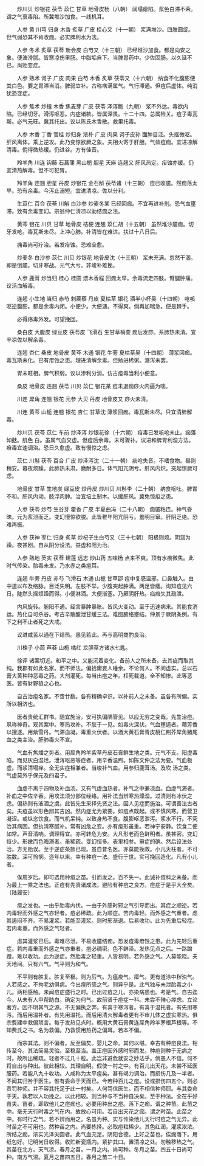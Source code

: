 <!-- { "loadSidebar": true } -->
　　炒川贝 炒银花 茯苓 苡仁 甘草 地骨皮杨（八朝） 阔塌瘪陷。浆色白滞不荣。谓之气衰毒陷。所冀堆沙加食。一线机耳。

　　人参 黄 川芎 归身 木香 炙草 广皮 桂心又（十一朝） 浆满堆沙。四肢圆绽。但气弱恐其不肯收痂。必实脾利水为法。

　　人参 冬术 炙草 茯苓 新会皮 白芍又（十三朝） 已经堆沙加食。都是向安之象。便溏滑腻。皆寒凉伤里肠。中脂垢自下。当脾胃药中。少佐固肠。以久延不已。尚贻变症。

　　人参 熟术 诃子 广皮 肉果 白芍 木香 炙草 茯苓又（十六朝） 纳食不化腹膨便粪白色。要之胃滞当消。脾弱宜补。古称痞满属气。气行滞通。但痘后虚体。纯消犹恐变症。

　　人参 焦术 炒楂 木香 焦麦芽 广皮 茯苓 泽泻鲍（九朝） 浆不外达。毒欲内陷。已经切牙。滑泻呕恶。内症诸款。皆属深畏。十二十四。总属险关。痘子毒瓦斯。必气元旺。冀其托出。议以陈氏木香散。救里托毒。

　　人参 木香 丁香 官桂 炒归身 浓朴 广皮 肉果 诃子皮孙 面肿目泛。头摇微呕。肝风离体。乘上逆攻。此乃变惊欲厥之象。夫相火寄于肝胆。气敛痘痂。宜进凉解清毒。倘得微热缓。仍进谷。方有佳音。

　　羚羊角 川连 钩藤 石菖蒲 黑山栀 胆星 天麻 连翘又 肝风热定。疳蚀亦缓。仍宜清热解毒。但不可犯胃。

　　羚羊角 连翘 胆星 丹皮 炒银花 金石斛 茯苓诸（十三朝） 痘已收靥。然痂落太早。恐有余毒。今泻止溺短。宜进清凉。佐以分利。

　　生苡仁 百合 茯苓 川斛 白沙参 炒麦冬某 已经回痂。不宜再进补剂。恐气血壅滞。致有余毒变幻。宗翁仲仁清凉以助结痂之法。

　　黄芩 银花 川贝 甘草 地骨皮 桔梗 连翘 苡仁胡（十五朝） 虽然堆沙靥痂。切牙发呛。毒瓦斯未尽。上冲心肺。补清皆在难进。扶过十八日后。

　　痈毒尚可疗治。若发疳蚀。恐难全愈。

　　炒麦冬 白沙参 苡仁 川贝 炒银花 地骨皮沈（十三朝） 浆未充满。忽然干涸。即是倒靥。切牙寒战。元气大亏。非峻补难挽。

　　人参 鹿茸 炒当归 桂心 桂圆 煨木香程 回痂太早。余毒流走四肢。臂腿肿痛。议活血解毒。

　　连翘 小生地 当归 赤芍 刺蒺藜 丹皮 夏枯草 银花 酒半小杯吴（十四朝） 呛咳呕逆腹膨。都是余毒内闭。小便少。大便溏。不得爽。倘再加喘急。便是棘手。

　　必得疡毒外发。可望挽回。

　　桑白皮 大腹皮 绿豆皮 茯苓皮 飞滑石 生甘草梢查 痂后发痧。系肺热未清。宜辛凉佐以解余毒。

　　连翘 杏仁 桑皮 地骨皮 黄芩 木通 银花 牛蒡 夏枯草吴（十四朝） 薄浆回痂。毒瓦斯未化。已有疳蚀之患。理进清解余毒。但勉进稀粥。溏泻未罢。

　　胃未旺相。脾气积弱。议以渗利分消。仿古痘毒当利小便意。

　　桑皮 地骨皮 连翘 茯苓 川贝 苡仁 银花某 痘未退痂痧火内逼为喘。

　　川连 犀角 连翘 银花 元参 大贝 丹皮 地骨皮又 痧火未清。

　　川连 黄芩 山栀 连翘 银花 杏仁 甘草沈 薄浆回痂。毒瓦斯未尽。只宜清肺解毒。

　　炒川贝 茯苓 苡仁 车前 炒泽泻 炒银花徐（十六朝） 疳毒已发咳呛未止。痂落如麸。肌色 白。虽属气血交虚。但痘后余毒。未可骤补。议进和脾胃利湿方法。疳毒宜速调治。恐日久愈虚。致有慢惊之虑。

　　苡仁 川斛 茯苓 百合 广皮 炒泽泻沈（二十一朝） 痰呛失音。不嗜食物。昼则稍安。暮夜烦躁。此肺热未肃。磨耐多日。体气阳亢阴亏。肝风内炽。突起惊厥可虑。

　　地骨皮 甘草 生地炭 绿豆皮 炒丹皮 炒川贝 川斛李（二十朝） 纳食呕吐。脾胃不和。肝风内动。肢浮肉肿。治宜培土制木。以缓肝风。冀免惊疳之患。

　　人参 茯苓 炒芍 生谷芽 藿香 广皮 半夏曲冯（二十八朝） 痂靥粘连。神气昏昧。元为浆泄而乏。变幻慢惊欲脱。此皆稚年阳亢阴亏。羞明目窜。肝阴乏绝。恐难再振。

　　人参 茯神 枣仁 归身 炙草 炒杞子生白芍又（三十七朝） 阳极则烦。阴涸为躁。夜甚剧。自从阴分设法。益虚和阳为治。

　　人参 熟地 芡实 茯苓 建莲 远志 炒山药 五味杨 点来不爽。顶有水痕微焦。此时气传染。胎毒未发。乃水赤之类痘耳。

　　连翘 牛蒡 丹皮 赤芍 飞滑石 木通 山栀 甘草邵 痘中复感温邪。口鼻触入。由中道以布及络脉。目泛失明。左肢不举。少腹突起肿满。两足皆痿。询知痘见六日。陡然头摇烦躁而得。小便淋滴。大便渐塞。乃厥阴肝热。疝瘕失其疏泄。

　　内风旋转。腑阳不通。经言暴肿暴胀。皆风火变动。至于迅速病来。其能食消运。热化自可杀谷。考古辛散酸泄甘缓三法。难图腑络壅结。仲景于厥阴条例。有下之利不止者死之大戒。

　　议进咸苦以通在下结热。愚见若此。再与高明商酌良治。

　　川楝子 小茴 芦荟 山栀 橘红 龙胆草方诸水七匙。

　　徐评 诸案切近。和平之中。又能沉着变化。备前人之所未备。去其疵而取其纯。我郡有如此名家。而不师法。偏拾庸妄人唾余。不论何人。不问虚实。总以石膏大黄种种恶毒之药。大剂灌死。每当出痘之年。枉死载道。全不知惨。此等恶医。皆有豺野狼之心也。

　　自古治痘名家。不啻廿数。各有精确卓识。以补前人之未备。虽各有所偏。实所以相济也。

　　医者贵统汇群书。随宜施治。安可执偏隅管见。以应无穷之变哉。先生治痘。夙称神奇。观其案中。寒热攻补。不胶于一见。如毒火深伏。气血壅遏者。藉芳香以搜逐。用紫雪丹。气滞血凝。毒重火伏者。以酒大黄石膏青皮桃仁荆芥犀角猪尾血之类主治。肝肺毒火不宣。

　　气血有焦燔之势者。用犀角羚羊紫草丹皮石膏鲜生地之类。元气不支。阳虚毒陷。而见灰白湿烂。泄泻呕恶等症者。用辛香温煦。如陈文仲之法为要。气血极虚。而浆清塌痒。全无实症相兼者。当峻补气血。用参归鹿茸汤。及坎 汤之类。气虚莫外乎保元及四君子。

　　血虚不离于四物及补血汤。又有气虚血热者。补气之中兼凉血。血虚气滞者。补血之中佐辛香。用攻法须分部位经络。用补法当辨寒热燥湿。过清则有冰伏之虑。偏热则有液涸之虞。此皆先生采择先贤之法。因人见症而施治。可谓善法古者矣。夫痘虽以形色辨其吉凶。然内症尤为紧要。如痘点既起。或不慎风寒。而营卫凝涩。或纵恣饮食。而气机呆钝。以致身热不食。腹膨呕恶泄泻。浆水不行。不究治其病因。但执清寒腻补。常有凶危之变。亦有痘形虽重。若神宁安静。饮食二便如常。声音清响。调理得宜。亦可转危为安。大凡形老而色鲜明者。虽甚密。变幻恒少。形嫩而色晦滞者。虽稀疏。变幻恒多。表里相参。审症的确。然后设法处治。方无贻误。至于逆症条款已现。虽自昔名医。亦莫能挽救。小儿夭枉者。不可胜数。深可怜悯。迩年以来。幸有种痘一法。盛行于世。实可挽回造化。凡有小儿者。

　　俟周岁后。即可选用种痘之苗。引而发之。百不失一。此诚补痘科之未备。而为最上一乘之法也。正痘有先贤诸成法。避险有种痘之良方。痘症于是乎大全矣。（陆履安）

　　痘之发也。一由乎胎毒内伏。一由于外感时邪之气引导而出。其症之顺逆。若内毒轻而外感之气亦轻者。痘必稀疏。此为顺症。苦内毒轻。而外感之气重者。虑其遏闷不齐。不易灌浆。若能至灌浆。则时邪渐退。后易收功。此为先重后轻症。若内毒重。而外感之气轻者。

　　虑其灌浆已后。毒难尽泄。不易收靥结痂。恐发痘毒疳蚀之患。此为先轻后重症。若内毒重而外感之气亦重者。痘必稠密。色不鲜泽。发热见点之后。一路蹭蹬。难以收功。此为逆症。然胎毒之轻重。人皆易明。若外感之气。人莫能晓。夫天地间。只有六气。气平则为和气。

　　不平则有胜复。胜复至极。则为厉气。为瘟疫气。瘴气。更有道涂中秽浊气。人若感之。不拘老幼俱病。今出痘所感之气。则异乎是。此气独与未泄胎毒之小儿。两相感触。未闻痘症盛行之时。已出过痘之儿。亦染病患也。考是气。自古迄今。从未有人申帮助白。确定为何气。故前贤于痘症一科。未尝不殚心瘁虑。立论著方。因不明其气之源。不无偏执之弊。有喜于寒泻者。有喜于温托者。有先用寒泻。而后用温补者。有先用温托。而后用清火解毒者更有不审儿体之虚实寒热。俱宗费建中救偏琐言。每于发热见点时。概用大黄石膏黄连犀角羚羊茅根芦根等。不知费氏之书。名为救偏。乃救惯用热药之偏耳。若本不偏。

　　而宗其法。则不偏者。反至偏矣。婴儿之命。其何以堪。幸古有种痘良法。相传至今。其法简易灵验。至稳至当。盖正痘因外感时邪而发。种痘则种于无病之时。故所出稀疏。轻者不过几十粒。此岂非避危就安之妙法乎。倘愚人不信。何不将自出与种出。彼此相较。其理自明。假使一村之中。有百儿出天花。未尝不延医服药。若能八九十收功。人咸称为太平痘矣。甚有竭力调治。而损伤几及一半者。不闻其归咎于医生。惟有委命于天而已。今若种百儿之痘。设或损伤四五个。则必责罚种师。并不容其托足于此一村矣。人何笃信医生。而不相信种师耶。与其委命于天。孰若以人功挽之。以此相较。则当种与不当种自决矣。至于种法。全在乎好苗夫。苗者。即取他儿之痘痂也。必要用种出之痘。落下之痂。谓之种苗。此苗之中。毫无天行时毒之气在内。故放心可用。若自出天花之痂。谓之时苗。此苗之中。有时行之气。若不辨而用之。名虽为种。实与传染他儿天行时痘之气无异。此时苗之不可用也。然种苗之内。尚要拣择。必取痘粒稀少。其色红润。灌浆浓浓。所结之痂。浓实光泽尖圆者。此气血充足。阴阳合德。上好之苗也。俟痂落下。用纸包好。记明何日收得。收贮新瓷瓶内。紧护其口。置清凉之处。勿触秽热之气。其苗在北方。天气凉。春月之苗。一月之内。尚可种。冬月之苗。四五十日尚可种。南方气温。夏月之苗四五日。春月之苗二十日。

